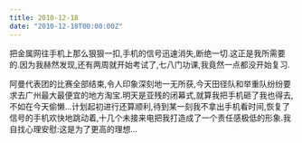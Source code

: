 ```yaml
---
title: 2010-12-18
date: "2010-12-18T00:00:00Z"
---
```


把金属网往手机上那么狠狠一扣,手机的信号迅速消失,断绝一切.这正是我所需要的.因为我赫然发现,还有两周就开始考试了,七八门功课,我竟然一点都没开始复习.

阿曼代表团的比赛全部结束,令人印象深刻地一无所获,今天田径队和举重队纷纷要求去广州最大最便宜的地方淘宝.明天是亚残的闭幕式,就算我把手机砸了我也得去,不如在今天偷懒...计划起初进行还算顺利,待到某一刻我不拿出手机看时间,恢复了信号的手机欢快地跳动着,十几个未接来电把我打造成了一个责任感极低的形象.我自找心理安慰:这是为了更高的理想...